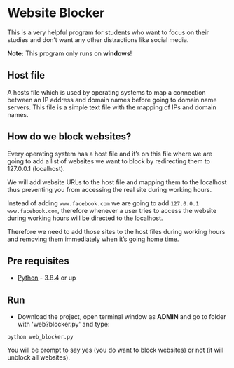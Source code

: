 # Website Blocker

This is a very helpful program for students who want to focus on their studies and don’t want any other distractions like social media.

**Note:** This program only runs on **windows**!

## Host file
A hosts file which is used by operating systems to map a connection between an IP address and domain names before going to domain name servers. This file is a simple text file with the mapping of IPs and domain names.


## How do we block websites?

Every operating system has a host file and it’s on this file where we are going to add a list of websites we want to block by redirecting them to 127.0.0.1 (localhost).

We will add website URLs to the host file and mapping them to the localhost thus preventing you from accessing the real site during working hours.

Instead of adding `www.facebook.com` we are going to add `127.0.0.1 www.facebook.com`, therefore whenever a user tries to access the website during working hours will be directed to the localhost.

Therefore we need to add those sites to the host files during working hours and removing them immediately when it’s going home time.


## Pre requisites

- [Python](https://www.python.org/downloads/) - 3.8.4 or up


## Run

- Download the project, open terminal window as **ADMIN** and go to folder with 'web?blocker.py' and type:

```
python web_blocker.py
```

You will be prompt to say yes (you do want to block websites) or not (it will unblock all websites).

